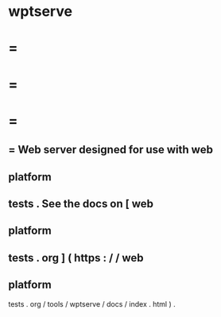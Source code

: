 wptserve
=
=
=
=
=
=
=
=
Web
server
designed
for
use
with
web
-
platform
-
tests
.
See
the
docs
on
[
web
-
platform
-
tests
.
org
]
(
https
:
/
/
web
-
platform
-
tests
.
org
/
tools
/
wptserve
/
docs
/
index
.
html
)
.
